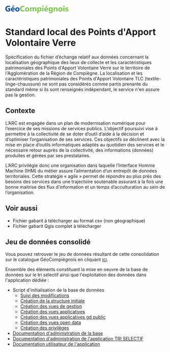 ![picto](/doc/img/geocompiegnois_2020_reduit_v2.png)

# Standard local des Points d'Apport Volontaire Verre

Spécification du fichier d’échange relatif aux données concernant la  localisation géographique des lieux de collecte et les caractéristiques patrimoniales des Points d'Apport Volontaire Verre sur le territoire de l'Agglomération de la Région de Compiègne. La localisation et les caractéristiques patrimoniales des Points d'Apport Volontaire TLC (textile-linge-chaussure) ne sont pas considérés comme partis prenante du standard même si ils sont renseignés indépendant, le service n'en assure pas la gestion.

## Contexte

L’ARC est engagée dans un plan de modernisation numérique pour l’exercice de ses missions de services publics. L’objectif poursuivi vise à permettre à la collectivité de se doter d’outil d’aide à la décision et d’optimiser l’organisation de ses services. Ces objectifs se déclinent avec la mise en place d’outils informatiques adaptés au quotidien des services et le nécessaire retour auprès de la collectivité, des informations (données) produites et gérées par ses prestataires. 

L’ARC privilégie donc une organisation dans laquelle l’Interface Homme Machine (IHM) du métier assure l’alimentation d’un entrepôt de données territoriales. Cette stratégie « agile » permet de répondre au plus près des besoins des services dans une trajectoire soutenable assurant à la fois une bonne maitrise des flux d’information et un temps d’acculturation au sein de l’organisation.

## Voir aussi

- Fichier gabarit à télécharger au format csv (non géographique)
- Fichier gabarit Qgis complet à télécharger

## Jeu de données consolidé

Vous pouvez retrouver le jeu de données résultant de cette consolidation sur le catalogue GéoCompiégnois en cliquant [ici](https://geo.compiegnois.fr/geonetwork/srv/fre/catalog.search#/metadata/8a57fbfa-6ab3-41f4-b5cd-916554cbfd4f).

Ensemble des éléments constituant la mise en oeuvre de la base de données sur le tri sélectif ainsi que l'exploitation des données dans l'application dédiée :
- Script d'initialisation de la base de données
  * [Suivi des modifications](sql/tri_00_trace.sql)
  * [Création de la structure initiale](sql/tri_10_squelette.sql)
  * [Création des vues de gestion](sql/tri_20_vues_gestion.sql)
  * [Création des vues applicatives](sql/tri_21_vues_xapps.sql)
  * [Création des vues applicatives gd public](sql/tri_22_vues_xapps_public.sql)
  * [Création des vues open data](sql/tri_23_vues_xopendata.sql)
  * [Création des privilèges](sql/tri_99_grant.sql)
- [Documentation d'administration de la base](doc/doc_admin_bd_tri.md)
- [Documentation d'administration de l'application TRI SELECTIF](doc/doc_admin_app_tri.md)
- [Documentation utilisateur de l'application](doc/doc_user_app_tri.md)
